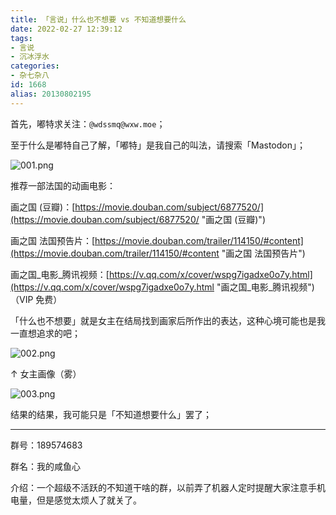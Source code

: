 ```yaml
---
title: 「言说」什么也不想要 vs 不知道想要什么
date: 2022-02-27 12:39:12
tags:
- 言说
- 沉冰浮水
categories:
- 杂七杂八
id: 1668
alias: 20130802195
---
```


首先，嘟特求关注：`@wdssmq@wxw.moe`；

至于什么是嘟特自己了解，「嘟特」是我自己的叫法，请搜索「Mastodon」；

![001.png](https://s2.loli.net/2022/02/27/hM7IRqBSzNd4c5P.png)

<!--more-->

推荐一部法国的动画电影：

画之国 (豆瓣)：[https://movie.douban.com/subject/6877520/](https://movie.douban.com/subject/6877520/ "画之国 (豆瓣)")

画之国 法国预告片：[https://movie.douban.com/trailer/114150/#content](https://movie.douban.com/trailer/114150/#content "画之国 法国预告片")

画之国\_电影\_腾讯视频：[https://v.qq.com/x/cover/wspg7igadxe0o7y.html](https://v.qq.com/x/cover/wspg7igadxe0o7y.html "画之国\_电影\_腾讯视频") （VIP 免费）

「什么也不想要」就是女主在结局找到画家后所作出的表达，这种心境可能也是我一直想追求的吧；

![002.png](https://s2.loli.net/2022/02/27/AvqpShk5Vbn1YEU.png)

↑ 女主画像（雾）

![003.png](https://s2.loli.net/2022/02/27/Sj2EPJpDK8ryUoi.png)

结果的结果，我可能只是「不知道想要什么」罢了；

-----

群号：189574683

群名：我的咸鱼心

介绍：一个超级不活跃的不知道干啥的群，以前弄了机器人定时提醒大家注意手机电量，但是感觉太烦人了就关了。
